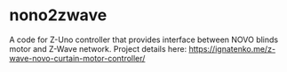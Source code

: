 # nono2zwave

A code for Z-Uno controller that provides interface between NOVO blinds motor and Z-Wave network. Project details here: https://ignatenko.me/z-wave-novo-curtain-motor-controller/
